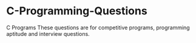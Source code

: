# C-Programming-Questions

C Programs
These questions are for competitive programs, programming aptitude and interview questions.
